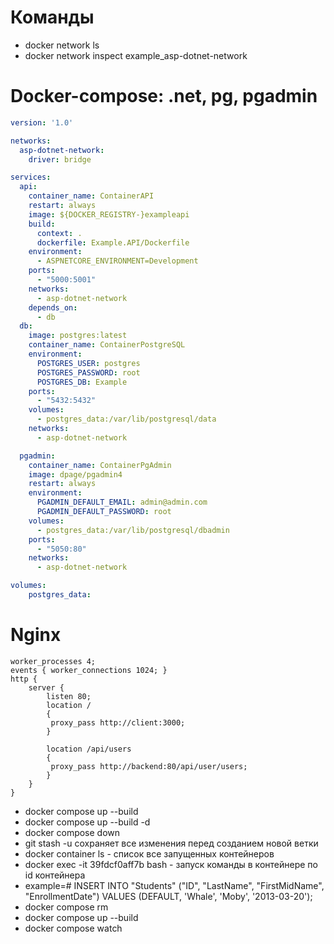 # Команды 

- docker network ls
- docker network inspect example_asp-dotnet-network

# Docker-compose: .net, pg, pgadmin

```yml
version: '1.0'

networks:
  asp-dotnet-network:
    driver: bridge

services:
  api:
    container_name: ContainerAPI
    restart: always
    image: ${DOCKER_REGISTRY-}exampleapi
    build:
      context: .
      dockerfile: Example.API/Dockerfile
    environment:
      - ASPNETCORE_ENVIRONMENT=Development
    ports:
      - "5000:5001"
    networks:
      - asp-dotnet-network
    depends_on:
      - db
  db:
    image: postgres:latest
    container_name: ContainerPostgreSQL
    environment:
      POSTGRES_USER: postgres
      POSTGRES_PASSWORD: root
      POSTGRES_DB: Example
    ports:
      - "5432:5432"
    volumes:
      - postgres_data:/var/lib/postgresql/data
    networks:
      - asp-dotnet-network

  pgadmin:
    container_name: ContainerPgAdmin
    image: dpage/pgadmin4
    restart: always
    environment:
      PGADMIN_DEFAULT_EMAIL: admin@admin.com
      PGADMIN_DEFAULT_PASSWORD: root
    volumes:
      - postgres_data:/var/lib/postgresql/dbadmin
    ports:
      - "5050:80"
    networks:
      - asp-dotnet-network 

volumes:
    postgres_data:

```


# Nginx

```
worker_processes 4;
events { worker_connections 1024; }
http {
    server {
        listen 80;
        location /
        {
         proxy_pass http://client:3000;
        }

        location /api/users 
        {
         proxy_pass http://backend:80/api/user/users;
        }
    }
}
```

- docker compose up --build
- docker compose up --build -d
- docker compose down
- git stash -u  сохраняет все изменения перед созданием новой ветки
- docker container ls  - список все запущенных контейнеров
- docker exec -it 39fdcf0aff7b bash  - запуск команды в контейнере по id контейнера
- example=# INSERT INTO "Students" ("ID", "LastName", "FirstMidName", "EnrollmentDate") VALUES (DEFAULT, 'Whale', 'Moby', '2013-03-20');
- docker compose rm
- docker compose up --build
- docker compose watch


